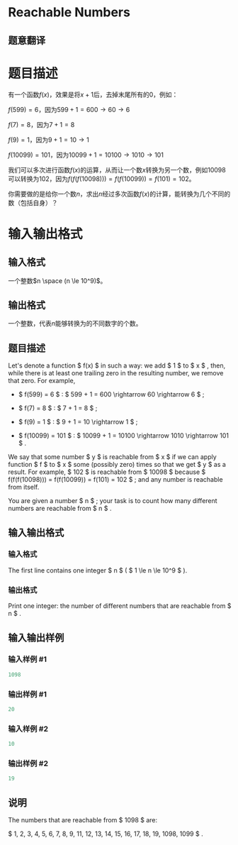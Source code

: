 # Reachable Numbers

## 题意翻译

# 题目描述

有一个函数$f(x)$，效果是将$x+1$后，去掉末尾所有的$0$，例如：

$f(599)=6$，因为$599+1=600→60→6$

$f(7)=8$，因为$7+1=8$

$f(9)=1$，因为$9+1=10→1$

$f(10099)=101$，因为$10099+1=10100→1010→101$

我们可以多次进行函数$f(x)$的运算，从而让一个数$x$转换为另一个数，例如$10098$可以转换为$102$，因为$f(f(f(10098)))=f(f(10099))=f(101)=102$。

你需要做的是给你一个数$n$，求出$n$经过多次函数$f(x)$的计算，能转换为几个不同的数（包括自身）？

# 输入输出格式

## 输入格式

一个整数$n \space (n \le 10^9)$。

## 输出格式

一个整数，代表$n$能够转换为的不同数字的个数。

## 题目描述

Let's denote a function $ f(x) $ in such a way: we add $ 1 $ to $ x $ , then, while there is at least one trailing zero in the resulting number, we remove that zero. For example,

- $ f(599) = 6 $ : $ 599 + 1 = 600 \rightarrow 60 \rightarrow 6 $ ;

- $ f(7) = 8 $ : $ 7 + 1 = 8 $ ;

- $ f(9) = 1 $ : $ 9 + 1 = 10 \rightarrow 1 $ ;

- $ f(10099) = 101 $ : $ 10099 + 1 = 10100 \rightarrow 1010 \rightarrow 101 $ .

We say that some number $ y $ is reachable from $ x $ if we can apply function $ f $ to $ x $ some (possibly zero) times so that we get $ y $ as a result. For example, $ 102 $ is reachable from $ 10098 $ because $ f(f(f(10098))) = f(f(10099)) = f(101) = 102 $ ; and any number is reachable from itself.

You are given a number $ n $ ; your task is to count how many different numbers are reachable from $ n $ .

## 输入输出格式

### 输入格式

The first line contains one integer $ n $ ( $ 1 \le n \le 10^9 $ ).

### 输出格式

Print one integer: the number of different numbers that are reachable from $ n $ .

## 输入输出样例

### 输入样例 #1

```cpp
1098

```
### 输出样例 #1

```cpp
20

```
### 输入样例 #2

```cpp
10

```
### 输出样例 #2

```cpp
19

```
## 说明

The numbers that are reachable from $ 1098 $ are:

$ 1, 2, 3, 4, 5, 6, 7, 8, 9, 11, 12, 13, 14, 15, 16, 17, 18, 19, 1098, 1099 $ .

